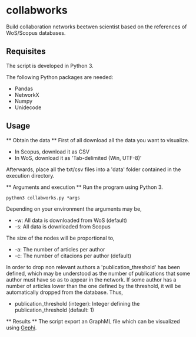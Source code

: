 # collabworks
Build collaboration networks beetwen scientist based on the references of WoS/Scopus databases. 

## Requisites
The script is developed in Python 3.

The following Python packages are needed:
* Pandas
* NetworkX
* Numpy
* Unidecode

## Usage

** Obtain the data **
First of all download all the data you want to visualize. 
* In Scopus, download it as CSV
* In WoS, download it as 'Tab-delimited (Win, UTF-8)' 

Afterwards, place all the txt/csv files into a 'data' folder contained in the execution directory.

** Arguments and execution **
Run the program using Python 3.

	python3 collabworks.py *args

Depending on your environment the arguments may be,

* -w: All data is downloaded from WoS (default)
* -s: All data is downloaded from Scopus

The size of the nodes will be proportional to,

* -a: The number of articles per author
* -c: The number of citacions per author (default)

In order to drop non relevant authors a 'publication_threshold' has been defined, which may be understood as the number of publications
that some author must have so as to appear in the network. If some author has a number of articles lower than the one defined by the threshold, it will be automatically
dropped from the database. Thus,

* publication_threshold (integer): Integer defining the publication_threshold (default: 1)

** Results **
The script export an GraphML file which can be visualized using [Gephi](https://gephi.org/).

